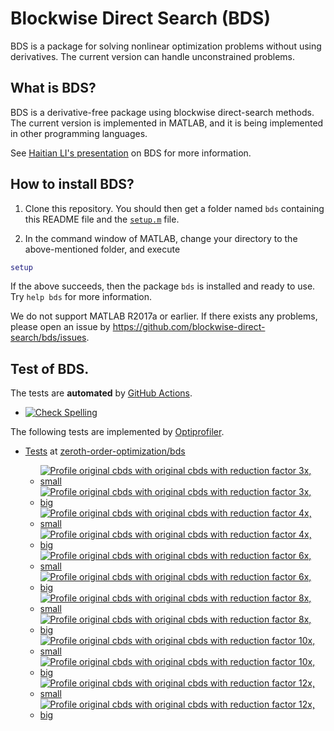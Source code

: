# Blockwise Direct Search (BDS)

BDS is a package for solving nonlinear optimization problems without using derivatives. The current version can handle unconstrained problems. 

## What is BDS?

BDS is a derivative-free package using blockwise direct-search methods. The current version is implemented in MATLAB, and it is being implemented in other programming languages.

See [Haitian LI's presentation](https://lht97.github.io/documents/DFOS2024.pdf) on BDS for more information.

## How to install BDS?

1. Clone this repository. You should then get a folder named `bds` containing this README file and the
[`setup.m`](https://github.com/blockwise-direct-search/bds/blob/main/setup.m) file.

2. In the command window of MATLAB, change your directory to the above-mentioned folder, and execute

```matlab
setup
```

If the above succeeds, then the package `bds` is installed and ready to use. Try `help bds` for more information.

We do not support MATLAB R2017a or earlier. If there exists any problems, please open an issue by
https://github.com/blockwise-direct-search/bds/issues.

## Test of BDS.
The tests are **automated** by [GitHub Actions](https://docs.github.com/en/actions).
- [![Check Spelling](https://github.com/blockwise-direct-search/bds/actions/workflows/spelling.yml/badge.svg)](https://github.com/blockwise-direct-search/bds/actions/workflows/spelling.yml)

The following tests are implemented by [Optiprofiler](https://github.com/optiprofiler/optiprofiler).

- [Tests](https://github.com/zeroth-order-optimization/bds/actions) at [zeroth-order-optimization/bds](https://github.com/zeroth-order-optimization/bds)

    - [![Profile original cbds with original cbds with reduction factor 3x, small](https://github.com/zeroth-order-optimization/bds/actions/workflows/profile_cbds_orig_cbds_reduction_factor_3_small.yml/badge.svg)](https://github.com/zeroth-order-optimization/bds/actions/workflows/profile_cbds_orig_cbds_reduction_factor_3_small.yml)
    - [![Profile original cbds with original cbds with reduction factor 3x, big](https://github.com/zeroth-order-optimization/bds/actions/workflows/profile_cbds_orig_cbds_reduction_factor_3_big.yml/badge.svg)](https://github.com/zeroth-order-optimization/bds/actions/workflows/profile_cbds_orig_cbds_reduction_factor_3_big.yml)
    - [![Profile original cbds with original cbds with reduction factor 4x, small](https://github.com/zeroth-order-optimization/bds/actions/workflows/profile_cbds_orig_cbds_reduction_factor_4_small.yml/badge.svg)](https://github.com/zeroth-order-optimization/bds/actions/workflows/profile_cbds_orig_cbds_reduction_factor_4_small.yml)
    - [![Profile original cbds with original cbds with reduction factor 4x, big](https://github.com/zeroth-order-optimization/bds/actions/workflows/profile_cbds_orig_cbds_reduction_factor_4_big.yml/badge.svg)](https://github.com/zeroth-order-optimization/bds/actions/workflows/profile_cbds_orig_cbds_reduction_factor_4_big.yml)
    - [![Profile original cbds with original cbds with reduction factor 6x, small](https://github.com/zeroth-order-optimization/bds/actions/workflows/profile_cbds_orig_cbds_reduction_factor_6_small.yml/badge.svg)](https://github.com/zeroth-order-optimization/bds/actions/workflows/profile_cbds_orig_cbds_reduction_factor_6_small.yml)
    - [![Profile original cbds with original cbds with reduction factor 6x, big](https://github.com/zeroth-order-optimization/bds/actions/workflows/profile_cbds_orig_cbds_reduction_factor_6_big.yml/badge.svg)](https://github.com/zeroth-order-optimization/bds/actions/workflows/profile_cbds_orig_cbds_reduction_factor_6_big.yml)
    - [![Profile original cbds with original cbds with reduction factor 8x, small](https://github.com/zeroth-order-optimization/bds/actions/workflows/profile_cbds_orig_cbds_reduction_factor_8_small.yml/badge.svg)](https://github.com/zeroth-order-optimization/bds/actions/workflows/profile_cbds_orig_cbds_reduction_factor_8_small.yml)
    - [![Profile original cbds with original cbds with reduction factor 8x, big](https://github.com/zeroth-order-optimization/bds/actions/workflows/profile_cbds_orig_cbds_reduction_factor_8_big.yml/badge.svg)](https://github.com/zeroth-order-optimization/bds/actions/workflows/profile_cbds_orig_cbds_reduction_factor_8_big.yml)
    - [![Profile original cbds with original cbds with reduction factor 10x, small](https://github.com/zeroth-order-optimization/bds/actions/workflows/profile_cbds_orig_cbds_reduction_factor_10_small.yml/badge.svg)](https://github.com/zeroth-order-optimization/bds/actions/workflows/profile_cbds_orig_cbds_reduction_factor_10_small.yml)
    - [![Profile original cbds with original cbds with reduction factor 10x, big](https://github.com/zeroth-order-optimization/bds/actions/workflows/profile_cbds_orig_cbds_reduction_factor_10_big.yml/badge.svg)](https://github.com/zeroth-order-optimization/bds/actions/workflows/profile_cbds_orig_cbds_reduction_factor_10_big.yml)
    - [![Profile original cbds with original cbds with reduction factor 12x, small](https://github.com/zeroth-order-optimization/bds/actions/workflows/profile_cbds_orig_cbds_reduction_factor_12_small.yml/badge.svg)](https://github.com/zeroth-order-optimization/bds/actions/workflows/profile_cbds_orig_cbds_reduction_factor_12_small.yml)
    - [![Profile original cbds with original cbds with reduction factor 12x, big](https://github.com/zeroth-order-optimization/bds/actions/workflows/profile_cbds_orig_cbds_reduction_factor_12_big.yml/badge.svg)](https://github.com/zeroth-order-optimization/bds/actions/workflows/profile_cbds_orig_cbds_reduction_factor_12_big.yml)